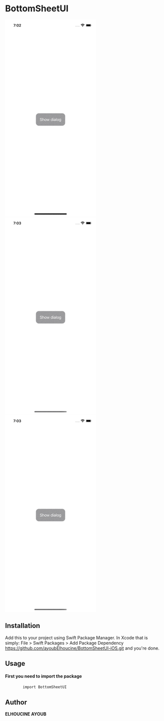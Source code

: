 # BottomSheetUI

![](demo_one.gif)    ![](demo_two.gif) 
![](demo_three.gif)

## Installation
Add this to your project using Swift Package Manager. In Xcode that is simply: File > Swift Packages > Add Package Dependency https://github.com/ayoubElhoucine/BottomSheetUI-iOS.git and you're done.


## Usage
#### First you need to import the package
            import BottomSheetUI


## Author

__ELHOUCINE AYOUB__

